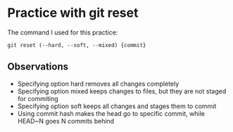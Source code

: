 # Practice with git reset

The command I used for this practice:

```shell
git reset (--hard, --soft, --mixed) {commit}
```

## Observations
- Specifying option hard removes all changes completely
- Specifying option mixed keeps changes to files, but they are not staged for commiting
- Specifying option soft keeps all changes and stages them to commit
- Using commit hash makes the head go to specific commit, while HEAD~N goes N commits behind